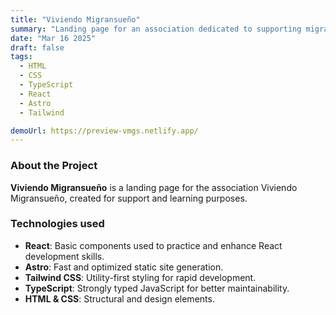 ```yaml
---
title: "Viviendo Migransueño"
summary: "Landing page for an association dedicated to supporting migrants and their dreams."
date: "Mar 16 2025"
draft: false
tags:
  - HTML
  - CSS
  - TypeScript
  - React
  - Astro
  - Tailwind

demoUrl: https://preview-vmgs.netlify.app/
---
```


### About the Project

**Viviendo Migransueño** is a landing page for the association Viviendo Migransueño, created for support and learning purposes.

### Technologies used

- **React**: Basic components used to practice and enhance React development skills.
- **Astro**: Fast and optimized static site generation.
- **Tailwind CSS**: Utility-first styling for rapid development.
- **TypeScript**: Strongly typed JavaScript for better maintainability.
- **HTML & CSS**: Structural and design elements.
